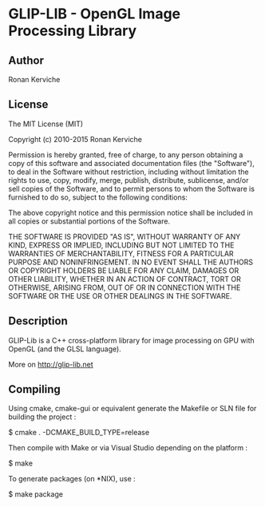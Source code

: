 GLIP-LIB - OpenGL Image Processing Library
==============

Author
--------------
Ronan Kerviche

License
--------------
The MIT License (MIT)

Copyright (c) 2010-2015 Ronan Kerviche

Permission is hereby granted, free of charge, to any person obtaining a copy
of this software and associated documentation files (the "Software"), to deal
in the Software without restriction, including without limitation the rights
to use, copy, modify, merge, publish, distribute, sublicense, and/or sell
copies of the Software, and to permit persons to whom the Software is
furnished to do so, subject to the following conditions:

The above copyright notice and this permission notice shall be included in
all copies or substantial portions of the Software.

THE SOFTWARE IS PROVIDED "AS IS", WITHOUT WARRANTY OF ANY KIND, EXPRESS OR
IMPLIED, INCLUDING BUT NOT LIMITED TO THE WARRANTIES OF MERCHANTABILITY,
FITNESS FOR A PARTICULAR PURPOSE AND NONINFRINGEMENT. IN NO EVENT SHALL THE
AUTHORS OR COPYRIGHT HOLDERS BE LIABLE FOR ANY CLAIM, DAMAGES OR OTHER
LIABILITY, WHETHER IN AN ACTION OF CONTRACT, TORT OR OTHERWISE, ARISING FROM,
OUT OF OR IN CONNECTION WITH THE SOFTWARE OR THE USE OR OTHER DEALINGS IN
THE SOFTWARE.

Description
--------------
GLIP-Lib is a C++ cross-platform library for image processing on GPU with OpenGL (and the GLSL language).

More on http://glip-lib.net

Compiling
--------------
Using cmake, cmake-gui or equivalent generate the Makefile or SLN file for building the project :

$ cmake . -DCMAKE_BUILD_TYPE=release

Then compile with Make or via Visual Studio depending on the platform :

$ make

To generate packages (on *NIX), use :

$ make package

